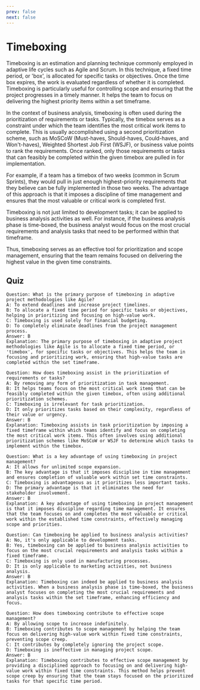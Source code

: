 ```yaml
---
prev: false
next: false
---
```


# Timeboxing

Timeboxing is an estimation and planning technique commonly employed in adaptive life cycles such as Agile and Scrum. In this technique, a fixed time period, or 'box', is allocated for specific tasks or objectives. Once the time box expires, the work is evaluated regardless of whether it is completed. Timeboxing is particularly useful for controlling scope and ensuring that the project progresses in a timely manner. It helps the team to focus on delivering the highest priority items within a set timeframe.

In the context of business analysis, timeboxing is often used during the prioritization of requirements or tasks. Typically, the timebox serves as a constraint under which the team identifies the most critical work items to complete. This is usually accomplished using a second prioritization scheme, such as MoSCoW (Must-haves, Should-haves, Could-haves, and Won't-haves), Weighted Shortest Job First (WSJF), or business value points to rank the requirements. Once ranked, only those requirements or tasks that can feasibly be completed within the given timebox are pulled in for implementation.

For example, if a team has a timebox of two weeks (common in Scrum Sprints), they would pull in just enough highest-priority requirements that they believe can be fully implemented in those two weeks. The advantage of this approach is that it imposes a discipline of time management and ensures that the most valuable or critical work is completed first.

Timeboxing is not just limited to development tasks; it can be applied to business analysis activities as well. For instance, if the business analysis phase is time-boxed, the business analyst would focus on the most crucial requirements and analysis tasks that need to be performed within that timeframe.

Thus, timeboxing serves as an effective tool for prioritization and scope management, ensuring that the team remains focused on delivering the highest value in the given time constraints.

## Quiz

```quiz
Question: What is the primary purpose of timeboxing in adaptive project methodologies like Agile?
A: To extend deadlines and increase project timelines.
B: To allocate a fixed time period for specific tasks or objectives, helping in prioritizing and focusing on high-value work.
C: Timeboxing is used solely for financial budgeting.
D: To completely eliminate deadlines from the project management process.
Answer: B
Explanation: The primary purpose of timeboxing in adaptive project methodologies like Agile is to allocate a fixed time period, or 'timebox', for specific tasks or objectives. This helps the team in focusing and prioritizing work, ensuring that high-value tasks are completed within the set timeframe.

Question: How does timeboxing assist in the prioritization of requirements or tasks?
A: By removing any form of prioritization in task management.
B: It helps teams focus on the most critical work items that can be feasibly completed within the given timebox, often using additional prioritization schemes.
C: Timeboxing is irrelevant for task prioritization.
D: It only prioritizes tasks based on their complexity, regardless of their value or urgency.
Answer: B
Explanation: Timeboxing assists in task prioritization by imposing a fixed timeframe within which teams identify and focus on completing the most critical work items. This often involves using additional prioritization schemes like MoSCoW or WSJF to determine which tasks to implement within the timebox.

Question: What is a key advantage of using timeboxing in project management?
A: It allows for unlimited scope expansion.
B: The key advantage is that it imposes discipline in time management and ensures completion of valuable work within set time constraints.
C: Timeboxing is advantageous as it prioritizes less important tasks.
D: The primary advantage is that it eliminates the need for stakeholder involvement.
Answer: B
Explanation: A key advantage of using timeboxing in project management is that it imposes discipline regarding time management. It ensures that the team focuses on and completes the most valuable or critical work within the established time constraints, effectively managing scope and priorities.

Question: Can timeboxing be applied to business analysis activities?
A: No, it's only applicable to development tasks.
B: Yes, timeboxing can be applied to business analysis activities to focus on the most crucial requirements and analysis tasks within a fixed timeframe.
C: Timeboxing is only used in manufacturing processes.
D: It is only applicable to marketing activities, not business analysis.
Answer: B
Explanation: Timeboxing can indeed be applied to business analysis activities. When a business analysis phase is time-boxed, the business analyst focuses on completing the most crucial requirements and analysis tasks within the set timeframe, enhancing efficiency and focus.

Question: How does timeboxing contribute to effective scope management?
A: By allowing scope to increase indefinitely.
B: Timeboxing contributes to scope management by helping the team focus on delivering high-value work within fixed time constraints, preventing scope creep.
C: It contributes by completely ignoring the project scope.
D: Timeboxing is ineffective in managing project scope.
Answer: B
Explanation: Timeboxing contributes to effective scope management by providing a disciplined approach to focusing on and delivering high-value work within fixed time constraints. This method helps prevent scope creep by ensuring that the team stays focused on the prioritized tasks for that specific time period.
```
